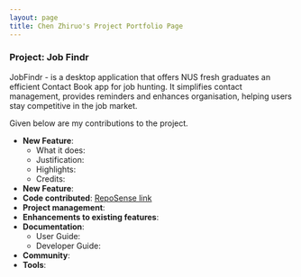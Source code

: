 ```yaml
---
layout: page
title: Chen Zhiruo's Project Portfolio Page
---
```

### Project: Job Findr

JobFindr - is a desktop application that offers NUS fresh graduates an efficient Contact Book app for job hunting.
It simplifies contact management, provides reminders and enhances organisation, helping users stay competitive in the job market.

Given below are my contributions to the project.

* **New Feature**:
    * What it does:
    * Justification:
    * Highlights:
    * Credits:
* **New Feature**:
* **Code contributed**: [RepoSense link]()
* **Project management**:
* **Enhancements to existing features**:
* **Documentation**:
    * User Guide:
    * Developer Guide:
* **Community**:
* **Tools**:
